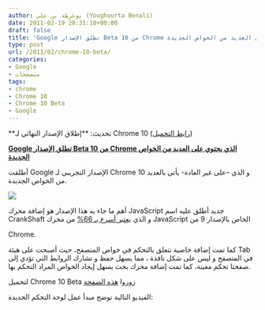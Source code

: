 ```yaml
---
author: يوغرطة بن علي (Youghourta Benali)
date: 2011-02-19 20:31:10+00:00
draft: false
title: 'Google تطلق الإصدار Beta من 10 Chrome الذي يحتوي على العديد من الخواص الجديدة '
type: post
url: /2011/02/chrome-10-beta/
categories:
- Google
- متصفحات
tags:
- chrome
- Chrome 10
- Chrome 10 Beta
- Google
---
```


**تحديث: **إطلاق الإصدار النهائي لـ Chrome 10 ([رابط التحميل](http://www.google.com/chrome))




**[Google تطلق الإصدار Beta من 10 Chrome الذي يحتوي على العديد من الخواص الجديدة](tp://www.it-scoop.com/2011/02/chrome-10-beta/)**


أطلقت Google الإصدار التجريبي لـ Chrome 10 و الذي –على غير العادة- يأتي بالعديد من الخواص الجديدة.

[![](https://lh4.googleusercontent.com/PAxHeU25m_QWU83fp_RAPnrtAaWN_m8XOplzXtMZQW7g5wwGEetXbSmje_y2uZBhZjuaNvJCf6kGPHPSehn0z80mi5h1srPdtpJxpP4wfkqr4uoHTnRoEx2EyPOsx4nw)
](https://www.it-scoop.com/2011/02/chrome-10-beta/)

أهم ما جاء به هذا الإصدار هو إضافة محرك JavaScript جديد أطلق عليه اسم CrankShaft و الذي [يعتبر أسرع بـ 66%](http://chrome.blogspot.com/2011/02/faster-than-speeding-rabbit-speed-sync.html) من محرك JavaScript الخاص بالإصدار 9 من

Chrome.

كما تمت إضافة خاصية تتعلق بالتحكم في خواص المتصفح، حيث أصبحت على هيئة Tab في المتصفح و ليس على شكل نافذة ، مما يسهل حفظ و تشارك الروابط التي تؤدي إلى صفحتا تحكم معينة، كما تمت إضافة محرك بحث يسهل إيجاد الخواص المراد التحكم بها.

لتحميل Chrome 10 Beta زوروا [هذه الصفحة](http://googlechromereleases.blogspot.com/2011/02/chrome-beta-release.html)

الفيديو التالية توضح مبدأ عمل لوحة التحكم الجديدة:

<!-- more -->


<object classid="clsid:d27cdb6e-ae6d-11cf-96b8-444553540000" width="640" codebase="http://download.macromedia.com/pub/shockwave/cabs/flash/swflash.cab#version=6,0,40,0" height="390"><embed src="http://www.youtube.com/v/jOxGL29-t_4?fs=1&hl=fr_FR&rel=0" allowscriptaccess="always" height="390" width="640" allowfullscreen="true" type="application/x-shockwave-flash"></embed></object>
